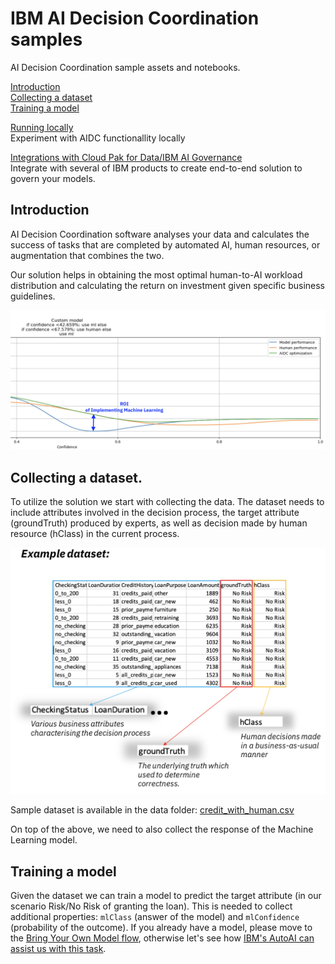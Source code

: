 # IBM AI Decision Coordination samples
AI Decision Coordination sample assets and notebooks.

[Introduction](#intro)<br>
[Collecting a dataset](#dataset)<br>
[Training a model](#model)<br>

[Running locally](docs/Local.md#local)<br>
Experiment with AIDC functionallity locally

[Integrations with Cloud Pak for Data/IBM AI Governance](docs/Integrations.md#integrations)<br>
Integrate with several of IBM products to create end-to-end solution to govern your models.

<a id="intro"></a>
## Introduction

AI Decision Coordination software analyses your data and calculates the success of tasks 
that are completed by automated AI, human resources, or augmentation that combines the two.

Our solution helps in obtaining the most optimal human-to-AI workload distribution and 
calculating the return on investment given specific business guidelines.

![roi2](images/roi2.png)

<a id="dataset"></a>
## Collecting a dataset.

To utilize the solution we start with collecting the data. The dataset needs to include attributes involved in the decision process, 
the  target attribute (groundTruth) produced by experts, as well as decision made by human resource (hClass) in the current process.

![dataset](images/dataset.png)

Sample dataset is available in the data folder: [credit_with_human.csv](data/credit_with_human.csv)

On top of the above, we need to also collect the response of the Machine Learning model.

<a id="model"></a>
## Training a model

Given the dataset we can train a model to predict the target attribute (in our scenario Risk/No Risk of granting the loan).
This is needed to collect additional properties: `mlClass` (answer of the model) and `mlConfidence` (probability of the outcome).
If you already have a model, please move to the [Bring Your Own Model flow](docs/BYOM.md#byom), otherwise let's see how [IBM's AutoAI can assist us with this task](docs/AutoAI.md#autoai).